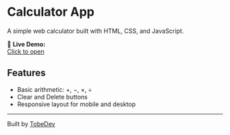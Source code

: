 # Calculator App

A simple web calculator built with HTML, CSS, and JavaScript.

🔗 **Live Demo:**  
[Click to open](https://tobedevs.github.io/Calculator-App/)

## Features
- Basic arithmetic: +, −, ×, ÷
- Clear and Delete buttons
- Responsive layout for mobile and desktop

---

Built by [TobeDev](https://github.com/tobedevs)
